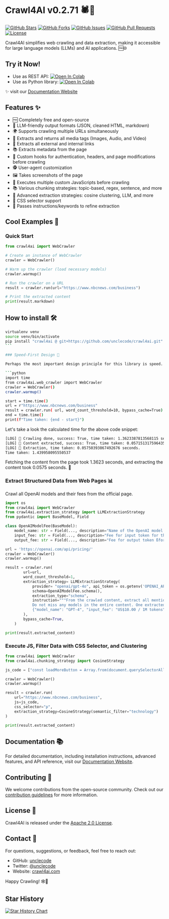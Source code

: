 # Crawl4AI v0.2.71 🕷️🤖

[![GitHub Stars](https://img.shields.io/github/stars/unclecode/crawl4ai?style=social)](https://github.com/unclecode/crawl4ai/stargazers)
[![GitHub Forks](https://img.shields.io/github/forks/unclecode/crawl4ai?style=social)](https://github.com/unclecode/crawl4ai/network/members)
[![GitHub Issues](https://img.shields.io/github/issues/unclecode/crawl4ai)](https://github.com/unclecode/crawl4ai/issues)
[![GitHub Pull Requests](https://img.shields.io/github/issues-pr/unclecode/crawl4ai)](https://github.com/unclecode/crawl4ai/pulls)
[![License](https://img.shields.io/github/license/unclecode/crawl4ai)](https://github.com/unclecode/crawl4ai/blob/main/LICENSE)

Crawl4AI simplifies web crawling and data extraction, making it accessible for large language models (LLMs) and AI applications. 🆓🌐

## Try it Now!

- Use as REST API: [![Open In Colab](https://colab.research.google.com/assets/colab-badge.svg)](https://colab.research.google.com/drive/1zODYjhemJ5bUmYceWpVoBMVpd0ofzNBZ?usp=sharing)
- Use as Python library: [![Open In Colab](https://colab.research.google.com/assets/colab-badge.svg)](https://colab.research.google.com/drive/1wz8u30rvbq6Scodye9AGCw8Qg_Z8QGsk)

✨ visit our [Documentation Website](https://crawl4ai.com/mkdocs/)

## Features ✨

- 🆓 Completely free and open-source
- 🤖 LLM-friendly output formats (JSON, cleaned HTML, markdown)
- 🌍 Supports crawling multiple URLs simultaneously
- 🎨 Extracts and returns all media tags (Images, Audio, and Video)
- 🔗 Extracts all external and internal links
- 📚 Extracts metadata from the page
- 🔄 Custom hooks for authentication, headers, and page modifications before crawling
- 🕵️ User-agent customization
- 🖼️ Takes screenshots of the page
- 📜 Executes multiple custom JavaScripts before crawling
- 📚 Various chunking strategies: topic-based, regex, sentence, and more
- 🧠 Advanced extraction strategies: cosine clustering, LLM, and more
- 🎯 CSS selector support
- 📝 Passes instructions/keywords to refine extraction

## Cool Examples 🚀

### Quick Start

```python
from crawl4ai import WebCrawler

# Create an instance of WebCrawler
crawler = WebCrawler()

# Warm up the crawler (load necessary models)
crawler.warmup()

# Run the crawler on a URL
result = crawler.run(url="https://www.nbcnews.com/business")

# Print the extracted content
print(result.markdown)
```

## How to install 🛠    
```bash
virtualenv venv
source venv/bin/activate
pip install "crawl4ai @ git+https://github.com/unclecode/crawl4ai.git"
```️

### Speed-First Design 🚀

Perhaps the most important design principle for this library is speed. We need to ensure it can handle many links and resources in parallel as quickly as possible. By combining this speed with fast LLMs like Groq, the results will be truly amazing.

```python
import time
from crawl4ai.web_crawler import WebCrawler
crawler = WebCrawler()
crawler.warmup()

start = time.time()
url = r"https://www.nbcnews.com/business"
result = crawler.run( url, word_count_threshold=10, bypass_cache=True)
end = time.time()
print(f"Time taken: {end - start}")
```

Let's take a look the calculated time for the above code snippet:

```bash
[LOG] 🚀 Crawling done, success: True, time taken: 1.3623387813568115 seconds
[LOG] 🚀 Content extracted, success: True, time taken: 0.05715131759643555 seconds
[LOG] 🚀 Extraction, time taken: 0.05750393867492676 seconds.
Time taken: 1.439958095550537
```
Fetching the content from the page took 1.3623 seconds, and extracting the content took 0.0575 seconds. 🚀

### Extract Structured Data from Web Pages 📊

Crawl all OpenAI models and their fees from the official page.

```python
import os
from crawl4ai import WebCrawler
from crawl4ai.extraction_strategy import LLMExtractionStrategy
from pydantic import BaseModel, Field

class OpenAIModelFee(BaseModel):
    model_name: str = Field(..., description="Name of the OpenAI model.")
    input_fee: str = Field(..., description="Fee for input token for the OpenAI model.")
    output_fee: str = Field(..., description="Fee for output token ßfor the OpenAI model.")

url = 'https://openai.com/api/pricing/'
crawler = WebCrawler()
crawler.warmup()

result = crawler.run(
        url=url,
        word_count_threshold=1,
        extraction_strategy= LLMExtractionStrategy(
            provider= "openai/gpt-4o", api_token = os.getenv('OPENAI_API_KEY'), 
            schema=OpenAIModelFee.schema(),
            extraction_type="schema",
            instruction="""From the crawled content, extract all mentioned model names along with their fees for input and output tokens. 
            Do not miss any models in the entire content. One extracted model JSON format should look like this: 
            {"model_name": "GPT-4", "input_fee": "US$10.00 / 1M tokens", "output_fee": "US$30.00 / 1M tokens"}."""
        ),            
        bypass_cache=True,
    )

print(result.extracted_content)
```

### Execute JS, Filter Data with CSS Selector, and Clustering

```python
from crawl4ai import WebCrawler
from crawl4ai.chunking_strategy import CosineStrategy

js_code = ["const loadMoreButton = Array.from(document.querySelectorAll('button')).find(button => button.textContent.includes('Load More')); loadMoreButton && loadMoreButton.click();"]

crawler = WebCrawler()
crawler.warmup()

result = crawler.run(
    url="https://www.nbcnews.com/business",
    js=js_code,
    css_selector="p",
    extraction_strategy=CosineStrategy(semantic_filter="technology")
)

print(result.extracted_content)
```

## Documentation 📚

For detailed documentation, including installation instructions, advanced features, and API reference, visit our [Documentation Website](https://crawl4ai.com/mkdocs/).

## Contributing 🤝

We welcome contributions from the open-source community. Check out our [contribution guidelines](https://github.com/unclecode/crawl4ai/blob/main/CONTRIBUTING.md) for more information.

## License 📄

Crawl4AI is released under the [Apache 2.0 License](https://github.com/unclecode/crawl4ai/blob/main/LICENSE).

## Contact 📧

For questions, suggestions, or feedback, feel free to reach out:

- GitHub: [unclecode](https://github.com/unclecode)
- Twitter: [@unclecode](https://twitter.com/unclecode)
- Website: [crawl4ai.com](https://crawl4ai.com)

Happy Crawling! 🕸️🚀

## Star History

[![Star History Chart](https://api.star-history.com/svg?repos=unclecode/crawl4ai&type=Date)](https://star-history.com/#unclecode/crawl4ai&Date)